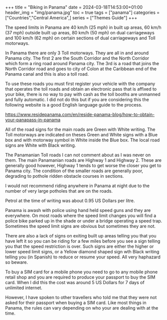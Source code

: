 +++
title = "Biking in Panama"
date = 2024-03-18T14:53:00+01:00
header_img = "img/panama.jpg"
toc = true
tags = ["panama"]
categories = ["Countries","Central America",]
series = ["Themes Guide"]
+++

The speed limits in Panama are 40 km/h (25 mph) in built up areas, 60 km/h (37 mph) outside built up areas, 80 km/h (50 mph) on dual carriageways and 100 km/h (62 mph) on certain sections of dual carriageways and Toll motorways.

In Panama there are only 3 Toll motorways. They are all in and around Panama city. The first 2 are the South Corridor and the North Corridor which form a ring road around Panama city. The 3rd is a road that joins the North Corridor road and goes to city of Colon at the Caribbean end of the Panama canal and this is also a toll road. 

To use these roads you must first register your vehicle with the company that operates the toll roads and obtain an electronic pass that is affixed to your bike, there is no way to pay with cash as the toll booths are unmanned and fully automatic. I did not do this but if you are considering this the following website is a good English language guide to the process.

https://www.residepanama.com/en/reside-panama-blog/how-to-obtain-your-panapass-in-panama

All of the road signs for the main roads are Green with White writing. The Toll motorways are indicated on theses Green and White signs with a Blue box and with motorway symbol in White inside the Blue box. The local road signs are White with Black writing.

The Panamanian Toll roads I can not comment about as I was never on them. The main Panamanian roads are Highway 1 and Highway 2. These are generally good however, Highway 1 tends to get worse the closer you get to Panama city. The condition of the smaller roads are generally poor, degrading to pothole ridden obstacle courses in sections.

I would not recommend riding anywhere in Panama at night due to the number of very large potholes that are on the roads.

Petrol at the time of writing was about 0.95 US Dollars per litre. 

Panama is awash with police using hand held speed guns and they are everywhere. On most roads where the speed limit changes you will find a police bike parked up in the shade or under a bridge operating a speed trap. Sometimes the speed limit signs are obvious but sometimes they are not.

There are also a lack of signs on exiting built up areas telling you that you have left it so you can be riding for a few miles before you see a sign telling you that the speed restriction is over. Such signs are either the higher or lower speed limit signs, or a Yellow diamond shaped sign wth Black writing telling you (in Spanish) to reduce or resume your speed. All very haphazard so beware.

To buy a SIM card for a mobile phone you need to go to any mobile phone retail shop and you are required to produce your passport to buy the SIM card. When I did this the cost was around 5 US Dollars for 7 days of unlimited internet. 

However, I have spoken to other travellers who told me that they were not asked for their passport when buying a SIM card. Like most things in Panama, the rules can vary depending on who your are dealing with at the time.
